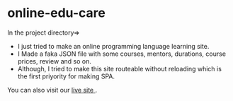 # online-edu-care

In the project directory=>

- I just tried to make an online programming language learning site.
- I Made a faka JSON file with some courses, mentors, durations, course prices, review and so on.
- Although, I tried to make this site routeable without reloading which is the first priyority for making SPA.

You can also visit our <a target="_blank" href="https://online-edu-care.netlify.app/"> live site </a> .
